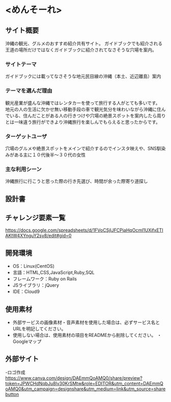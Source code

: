 # <めんそーれ>

## サイト概要
沖縄の観光、グルメのおすすめ紹介共有サイト。
ガイドブックでも紹介される王道の場所だけではなくガイドブックに紹介されてなさそうな穴場を案内。

### サイトテーマ
ガイドブックには載ってなさそうな地元民目線の沖縄（本土、近辺離島）案内

### テーマを選んだ理由
観光産業が盛んな沖縄ではレンタカーを使って旅行する人がとても多いです。
地元の人の生活に欠かせ無い移動手段の車で観光気分を味わいながら沖縄に住んでいる、住んだことがある人の行きつけや穴場の絶景スポットを案内したら周りとは一味違う旅行ができより沖縄旅行を楽しんでもらえると思ったからです。
### ターゲットユーザ
穴場のグルメや絶景スポットをメインで紹介するのでインスタ映えや、SNS馴染みがある主に１０代後半〜３０代の女性

### 主な利用シーン
沖縄旅行に行こうと思った際の行き先選び、時間が余った際寄り道探し

## 設計書


## チャレンジ要素一覧
https://docs.google.com/spreadsheets/d/1FVoCSjIJFCPjaHqOcml1UXifxETIAKtW4XYnguY2sy8/edit#gid=0

## 開発環境
- OS：Linux(CentOS)
- 言語：HTML,CSS,JavaScript,Ruby,SQL
- フレームワーク：Ruby on Rails
- JSライブラリ：jQuery
- IDE：Cloud9

## 使用素材
- 外部サービスの画像素材・音声素材を使用した場合は、必ずサービス名とURLを明記してください。
- 使用しない場合は、使用素材の項目をREADMEから削除してください。
・Googleマップ
## 外部サイト
-ロゴ作成　https://www.canva.com/design/DAEmmQoAMQ0/share/preview?token=JPWCHdNqbJu8lv30KrSMtw&role=EDITOR&utm_content=DAEmmQoAMQ0&utm_campaign=designshare&utm_medium=link&utm_source=sharebutton

